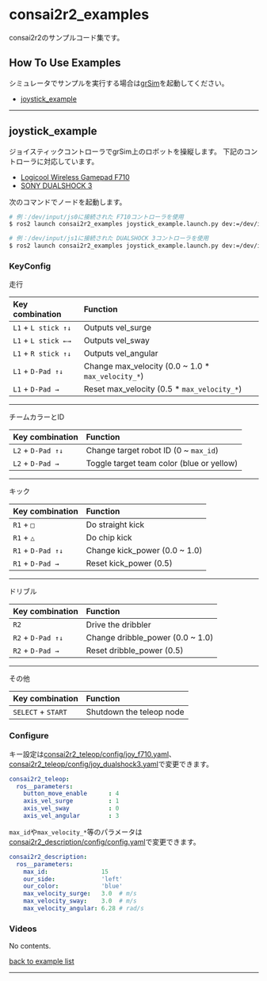 # consai2r2_examples

consai2r2のサンプルコード集です。

## How To Use Examples

シミュレータでサンプルを実行する場合は[grSim](https://github.com/RoboCup-SSL/grSim)を起動してください。

- [joystick_example](#joystick_example)

---

## joystick_example


ジョイスティックコントローラでgrSim上のロボットを操縦します。
下記のコントローラに対応しています。

- [Logicool Wireless Gamepad F710](https://gaming.logicool.co.jp/ja-jp/products/gamepads/f710-wireless-gamepad.html#940-0001440)
- [SONY DUALSHOCK 3](https://www.jp.playstation.com/ps3/peripheral/cechzc2j.html)

次のコマンドでノードを起動します。

```sh
# 例：/dev/input/js0に接続された F710コントローラを使用
$ ros2 launch consai2r2_examples joystick_example.launch.py dev:=/dev/input/js0 joyconfig:=f710

# 例：/dev/input/js1に接続された DUALSHOCK 3コントローラを使用
$ ros2 launch consai2r2_examples joystick_example.launch.py dev:=/dev/input/js1 joyconfig:=dualshock3
```

### KeyConfig

走行

|Key combination|Function|
|:---|:---|
|`L1` + `L stick ↑↓`|Outputs vel_surge|
|`L1` + `L stick ←→`|Outputs vel_sway|
|`L1` + `R stick ↑↓`|Outputs vel_angular|
|`L1` + `D-Pad ↑↓`|Change max_velocity (0.0 ~ 1.0 * `max_velocity_*`)|
|`L1` + `D-Pad →`|Reset max_velocity (0.5 * `max_velocity_*`)|

---

チームカラーとID

|Key combination|Function|
|:---|:---|
|`L2` + `D-Pad ↑↓`|Change target robot ID (0 ~ `max_id`)|
|`L2` + `D-Pad →`|Toggle target team color (blue or yellow)|

---

キック

|Key combination|Function|
|:---|:---|
|`R1` + `□`|Do straight kick|
|`R1` + `△`|Do chip kick|
|`R1` + `D-Pad ↑↓`|Change kick_power (0.0 ~ 1.0)|
|`R1` + `D-Pad →`|Reset kick_power (0.5)|

---

ドリブル

|Key combination|Function|
|:---|:---|
|`R2` |Drive the dribbler|
|`R2` + `D-Pad ↑↓`|Change dribble_power (0.0 ~ 1.0)|
|`R2` + `D-Pad →`|Reset dribble_power (0.5)|

---

その他

|Key combination|Function|
|:---|:---|
|`SELECT` + `START` |Shutdown the teleop node|

### Configure

キー設定は[consai2r2_teleop/config/joy_f710.yaml](../consai2r2_teleop/config/joy_f710.yaml)、
[consai2r2_teleop/config/joy_dualshock3.yaml](../consai2r2_teleop/config/joy_dualshock3.yaml)で変更できます。

```yaml
consai2r2_teleop:
  ros__parameters:
    button_move_enable      : 4
    axis_vel_surge          : 1
    axis_vel_sway           : 0
    axis_vel_angular        : 3
```

`max_id`や`max_velocity_*`等のパラメータは[consai2r2_description/config/config.yaml](../consai2r2_description/config/config.yaml)で変更できます。

```yaml
consai2r2_description:
  ros__parameters:
    max_id:               15
    our_side:             'left'
    our_color:            'blue'
    max_velocity_surge:   3.0  # m/s
    max_velocity_sway:    3.0  # m/s
    max_velocity_angular: 6.28 # rad/s
```

### Videos

No contents.

[back to example list](#how-to-use-examples)

---
